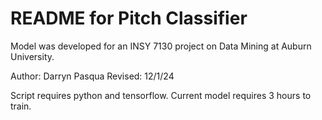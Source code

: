 # README for Pitch Classifier

Model was developed for an INSY 7130 project on Data Mining at Auburn University.

Author: Darryn Pasqua
Revised: 12/1/24

Script requires python and tensorflow. 
Current model requires 3 hours to train.

